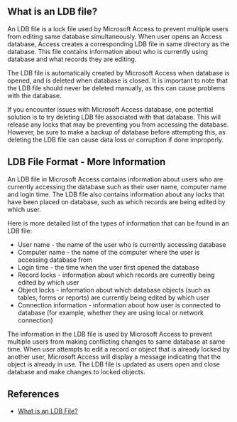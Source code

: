 ## What is an LDB file?

An LDB file is a lock file used by Microsoft Access to prevent multiple users from editing same database simultaneously. When user opens an Access database, Access creates a corresponding LDB file in same directory as the database. This file contains information about who is currently using database and what records they are editing.

The LDB file is automatically created by Microsoft Access when database is opened, and is deleted when database is closed. It is important to note that the LDB file should never be deleted manually, as this can cause problems with the database.

If you encounter issues with Microsoft Access database, one potential solution is to try deleting LDB file associated with that database. This will release any locks that may be preventing you from accessing the database. However, be sure to make a backup of database before attempting this, as deleting the LDB file can cause data loss or corruption if done improperly.

## LDB File Format - More Information

An LDB file in Microsoft Access contains information about users who are currently accessing the database such as their user name, computer name and login time. The LDB file also contains information about any locks that have been placed on database, such as which records are being edited by which user.

Here is more detailed list of the types of information that can be found in an LDB file:

- User name - the name of the user who is currently accessing database
- Computer name - the name of the computer where the user is accessing database from
- Login time - the time when the user first opened the database
- Record locks - information about which records are currently being edited by which user
- Object locks - information about which database objects (such as tables, forms or reports) are currently being edited by which user
- Connection information - information about how user is connected to database (for example, whether they are using local or network connection)

The information in the LDB file is used by Microsoft Access to prevent multiple users from making conflicting changes to same database at same time. When user attempts to edit a record or object that is already locked by another user, Microsoft Access will display a message indicating that the object is already in use. The LDB file is updated as users open and close database and make changes to locked objects.

## References
* [What is an LDB File?](https://learn.microsoft.com/en-us/office/troubleshoot/access/ldb-file-description)
